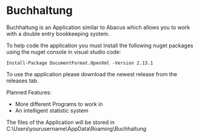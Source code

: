 # Buchhaltung
Buchhaltung is an Application similar to Abacus which allows you to work with a double entry bookkeeping system.

To help code the application you must install the following nuget packages using the nuget console in visual studio code:
```
Install-Package DocumentFormat.OpenXml -Version 2.13.1
```

To use the application please download the newest release from the releases tab.

Planned Features:
* More different Programs to work in
* An intelligent statistic system

The files of the Application will be stored in 
C:\Users\yourusername\AppData\Roaming\Buchhaltung
